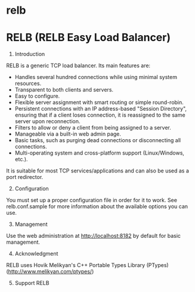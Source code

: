 # relb
RELB (RELB Easy Load Balancer)
=======================================

1. Introduction

RELB is a generic TCP load balancer. Its main features are: 

- Handles several hundred connections while using minimal system resources.
- Transparent to both clients and servers.
- Easy to configure.
- Flexible server assignment with smart routing or simple round-robin.
- Persistent connections with an IP address-based "Session Directory", ensuring that if a client loses connection, it is reassigned to the same server upon reconnection.
- Filters to allow or deny a client from being assigned to a server.
- Manageable via a built-in web admin page.
- Basic tasks, such as purging dead connections or disconnecting all connections.
- Multi-operating system and cross-platform support (Linux/Windows, etc.).

It is suitable for most TCP services/applications and can also be used as a port redirector.

2. Configuration

You must set up a proper configuration file in order for it to work. See relb.conf.sample for more information about the available options you can use.

3. Management

Use the web administration at [http://localhost:8182](http://localhost:8182) by default for basic management.

4. Acknowledgment

RELB uses Hovik Melikyan's C++ Portable Types Library (PTypes) (http://www.melikyan.com/ptypes/)

5. Support RELB
